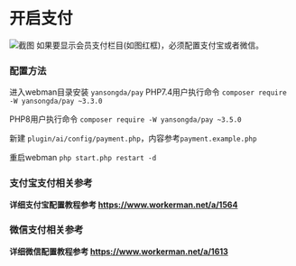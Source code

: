 # 开启支付
![截图](https://www.workerman.net/upload/img/20230823/2364e5675a397d.png)
如果要显示会员支付栏目(如图红框)，必须配置支付宝或者微信。

### 配置方法
进入webman目录安装 `yansongda/pay`
PHP7.4用户执行命令
`composer require -W yansongda/pay ~3.3.0`

PHP8用户执行命令
`composer require -W yansongda/pay ~3.5.0`

新建 `plugin/ai/config/payment.php`，内容参考`payment.example.php`

重启webman `php start.php restart -d`

### 支付宝支付相关参考
**详细支付宝配置教程参考 https://www.workerman.net/a/1564**

### 微信支付相关参考
**详细微信配置教程参考 https://www.workerman.net/a/1613**
